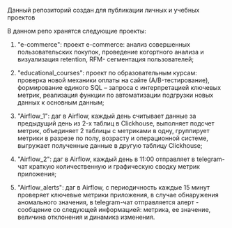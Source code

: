 Данный репозиторий создан для публикации личных и учебных проектов

В данном репо хранятся следующие проекты:

1) "e-commerce": проект e-commerce: анализ совершенных пользовательских покупок, проведение когортного анализа и визуализация retention, RFM- сегментация пользователей;

2) "educational_courses": проект по образовательным курсам: проверка новой механики оплаты на сайте (А/B-тестирование), формирование единого SQL – запроса с интерпретацией ключевых метрик, реализация функции по автоматизации подгрузки новых данных к основным данным;

3) "Airflow_1": даг в Airflow, каждый день считывает данные за предыдущий день из 2-х таблиц в Clickhouse, 
выполняет подсчет метрик, объединяет 2 таблицы с метриками в одну, группирует метрики в разрезе по полу, 
возрасту и операционной системе, выгружает полученные данные в другую таблицу Clickhouse;

4) "Airflow_2": даг в Airflow, каждый день в 11:00 отправляет в telegram-чат краткую количественную и графическую сводку метрик приложения;

5) "Airflow_alerts": даг в Airflow, с периодичность каждые 15 минут проверяет ключевые метрики приложения, в случае обнаружения аномального значения, в telegram-чат отправляется алерт - сообщение со следующей информацией: метрика, ее значение, величина отклонения и динамика изменения.
